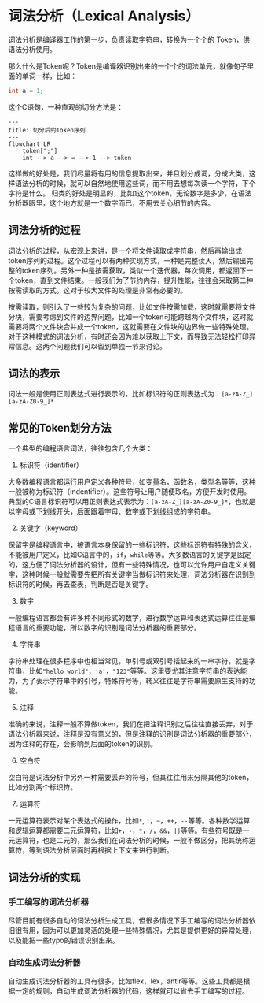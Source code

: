 词法分析（Lexical Analysis）
================

词法分析是编译器工作的第一步，负责读取字符串，转换为一个个的 Token，供语法分析使用。

那么什么是Token呢？Token是编译器识别出来的一个个的词法单元，就像句子里面的单词一样，比如：

```c
int a = 1;
```

这个C语句，一种直观的切分方法是：

```mermaid
---
title: 切分后的Token序列
---
flowchart LR
    token[";"]
    int --> a --> = --> 1 --> token

```

这样做的好处是，我们尽量将有用的信息提取出来，并且划分成词，分成大类，这样语法分析的时候，就可以自然地使用这些词，而不用去想每次读一个字符，下个字符是什么。
归类的好处是明显的，比如`1`这个token，无论数字是多少，在语法分析器眼里，这个地方就是一个数字而已，不用去关心细节的内容。


## 词法分析的过程


词法分析的过程，从宏观上来讲，是一个将文件读取成字符串，然后再输出成token序列的过程。这个过程可以有两种实现方式，一种是完整读入，然后输出完整的token序列。另外一种是按需获取，类似一个迭代器，每次调用，都返回下一个token，直到文件结束。一般我们为了节约内存，提升性能，往往会采取第二种按需读取的方式。这对于较大文件的处理是非常有必要的。

按需读取，则引入了一些较为复杂的问题，比如文件按需加载，这时就需要将文件分块，需要考虑到文件的边界问题，比如一个token可能跨越两个文件块，这时就需要将两个文件块合并成一个token，这就需要在文件块的边界做一些特殊处理。对于这种模式的词法分析，有时还会因为难以获取上下文，而导致无法轻松打印异常信息。这两个问题我们可以留到单独一节来讨论。

## 词法的表示

词法一般是使用正则表达式进行表示的，比如标识符的正则表达式为：`[a-zA-Z_][a-zA-Z0-9_]*`


## 常见的Token划分方法

一个典型的编程语言词法，往往包含几个大类：

1. 标识符（identifier）

大多数编程语言都运行用户定义各种符号，如变量名，函数名，类型名等等，这种一般被称为标识符（indentifier）。这些符号让用户随便取名，方便开发时使用。
典型的C语言标识符可以用正则表达式表示为：`[a-zA-Z_][a-zA-Z0-9_]*`，也就是以字母或下划线开头，后面跟着字母、数字或下划线组成的字符串。

2. 关键字（keyword）

保留字是编程语言中，被语言本身保留的一些标识符，这些标识符有特殊的含义，不能被用户定义，比如C语言中的，`if`，`while`等等。大多数语言的关键字是固定的，这方便了词法分析器的设计，但有一些特殊情况，也可以允许用户自定义关键字，这种时候一般就需要先把所有关键字当做标识符来处理，词法分析器在识别到标识符的时候，再去查表，判断是否是关键字。

3. 数字

一般编程语言都会有许多种不同形式的数字，进行数学运算和表达式运算往往是编程语言的重要功能，所以数字的识别是词法分析器的重要部分。

4. 字符串

字符串处理在很多程序中也相当常见，单引号或双引号括起来的一串字符，就是字符串，比如`"hello world"`，`'a'`，`"123"`等等。这里要尤其注意字符串的表达能力，为了表示字符串中的引号，特殊符号等，转义往往是字符串需要原生支持的功能。

5. 注释

准确的来说，注释一般不算做token，我们在把注释识别之后往往直接丢弃，对于语法分析器来说，注释是没有意义的，但是注释的识别是词法分析器的重要部分，因为注释的存在，会影响到后面的token的识别。

6. 空白符

空白符是词法分析中另外一种需要丢弃的符号，但其往往用来分隔其他的token，比如分割两个标识符。

7. 运算符

一元运算符表示对某个表达式的操作，比如`*`, `!`，`~`，`++`，`--`等等。各种数学运算和逻辑运算都需要二元运算符，比如`+`，`-`，`*`，`/`，`&&`，`||`等等。有些符号既是一元运算符，也是二元的，那么我们在词法分析的时候，一般不做区分，把其统称运算符，等到语法分析层面时再根据上下文来进行判断。



## 词法分析的实现

### 手工编写的词法分析器

尽管目前有很多自动的词法分析生成工具，但很多情况下手工编写的词法分析器依旧很有用，因为可以更加灵活的处理一些特殊情况，尤其是提供更好的异常处理，以及能把一些typo的错误识别出来。



### 自动生成词法分析器

自动生成词法分析器的工具有很多，比如flex，lex，antlr等等。这些工具都是根据一定的规则，自动生成词法分析器的代码，这样就可以省去手工编写的过程。




